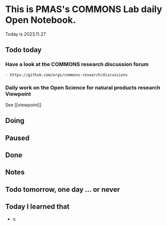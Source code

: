
# This is PMAS's COMMONS Lab daily Open Notebook.

Today is 2023.11.27

## Todo today

### Have a look at the COMMONS research discussion forum
    - https://github.com/orgs/commons-research/discussions

### Daily work on the Open Science for natural products research Viewpoint

See [[viewpoint]]



###
###

## Doing

## Paused

## Done

## Notes

## Todo tomorrow, one day ... or never 


###
###


## Today I learned that

- o